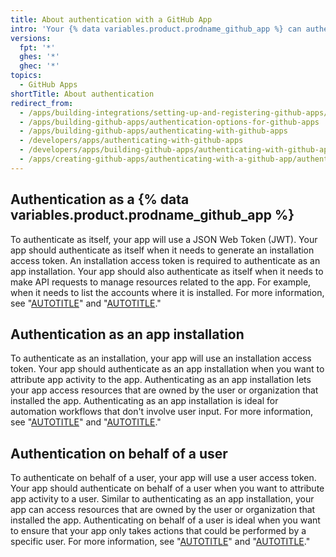 ```yaml
---
title: About authentication with a GitHub App
intro: 'Your {% data variables.product.prodname_github_app %} can authenticate as itself, as an app installation, or on behalf of a user.'
versions:
  fpt: '*'
  ghes: '*'
  ghec: '*'
topics:
  - GitHub Apps
shortTitle: About authentication
redirect_from:
  - /apps/building-integrations/setting-up-and-registering-github-apps/about-authentication-options-for-github-apps
  - /apps/building-github-apps/authentication-options-for-github-apps
  - /apps/building-github-apps/authenticating-with-github-apps
  - /developers/apps/authenticating-with-github-apps
  - /developers/apps/building-github-apps/authenticating-with-github-apps
  - /apps/creating-github-apps/authenticating-with-a-github-app/authenticating-with-github-apps
---
```


## Authentication as a {% data variables.product.prodname_github_app %}

To authenticate as itself, your app will use a JSON Web Token (JWT). Your app should authenticate as itself when it needs to generate an installation access token. An installation access token is required to authenticate as an app installation. Your app should also authenticate as itself when it needs to make API requests to manage resources related to the app. For example, when it needs to list the accounts where it is installed. For more information, see "[AUTOTITLE](/apps/creating-github-apps/authenticating-with-a-github-app/authenticating-as-a-github-app)" and "[AUTOTITLE](/apps/creating-github-apps/authenticating-with-a-github-app/generating-a-json-web-token-jwt-for-a-github-app)."

## Authentication as an app installation

To authenticate as an installation, your app will use an installation access token. Your app should authenticate as an app installation when you want to attribute app activity to the app. Authenticating as an app installation lets your app access resources that are owned by the user or organization that installed the app. Authenticating as an app installation is ideal for automation workflows that don't involve user input. For more information, see "[AUTOTITLE](/apps/creating-github-apps/authenticating-with-a-github-app/authenticating-as-a-github-app-installation)" and "[AUTOTITLE](/apps/creating-github-apps/authenticating-with-a-github-app/generating-an-installation-access-token-for-a-github-app)."

## Authentication on behalf of a user

To authenticate on behalf of a user, your app will use a user access token. Your app should authenticate on behalf of a user when you want to attribute app activity to a user. Similar to authenticating as an app installation, your app can access resources that are owned by the user or organization that installed the app. Authenticating on behalf of a user is ideal when you want to ensure that your app only takes actions that could be performed by a specific user. For more information, see "[AUTOTITLE](/apps/creating-github-apps/authenticating-with-a-github-app/identifying-and-authorizing-users-for-github-apps)" and "[AUTOTITLE](/apps/creating-github-apps/authenticating-with-a-github-app/generating-a-user-access-token-for-a-github-app)."
